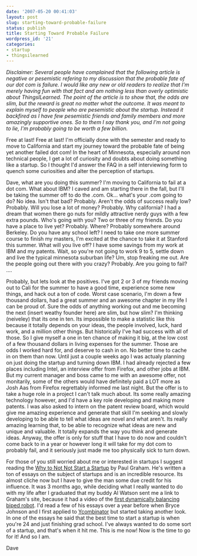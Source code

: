```yaml
---
date: '2007-05-20 00:41:03'
layout: post
slug: starting-toward-probable-failure
status: publish
title: Starting Toward Probable Failure
wordpress_id: '21'
categories:
- startup
- thingsilearned
---
```


_Disclaimer: Several people have complained that the following article is negative or pesemistic refering to my discussion that the probable fate of our dot com is failure.  I would like any new or old readers to realize that I'm merely having fun with that fact and am nothing less than overly optimistic about ThingsILearned.  The point of the article is to show that, the odds are slim, but the reward is great no matter what the outcome.  It was meant to explain myself to people who are pesemistic about the startup.  Instead it backfired as I have few pesemistic friends and family members and more amazingly supportive ones.   So to them I say thank you, and I'm not going to lie, I'm probably going to be worth a few billion._

Free at last!  Free at last!  I'm officially done with the semester and ready to move to California and start my journey toward the probable fate of being yet another failed dot com!  In the heart of Minnesota, especially around non technical people, I get a lot of curiosity and doubts about doing something like a startup.  So I thought I'd answer the FAQ in a self interviewing form to quench some curiosities and alter the perception of startups.

Dave, what are you doing this summer?  I'm moving to California to fail at a dot com.  What about IBM?  I caved and am starting there in the fall, but I'll be taking the summer off to do the .com.  Ok... what's your .com going to do?  No idea.  Isn't that bad?  Probably.  Aren't the odds of success really low?  Probably.  Will you lose a lot of money?  Probably.  Why california?  I had a dream that women there go nuts for mildly attractive nerdy guys with a few extra pounds. Who's going with you?  Two or three of my friends.  Do you have a place to live yet?  Probably.  Where?  Probably somewhere around Berkeley. Do you have any school left?  I need to take one more summer course to finish my masters, I'm excited at the chance to take it at Stanford this summer.  What will you live off?  I have some savings from my work at IBM and my patents.  Wait, so you're not going to work 9 to 5, settle down and live the typical minnesota suburban life?  Um, stop freaking me out.  Are the people going out there with you crazy? Probably.  Are you going to fail?  ....

Probably, but lets look at the positives.  I've got 2 or 3 of my friends moving out to Cali for the summer to have a good time, experience some new things, and hack out a ton of code.  Worst case scenario, I'm down a few thousand dollars, had a great summer and an awesome chapter in my life I can be proud of.  Sure the odds of anything working out and me becoming the next (insert weathy founder here) are slim, but how slim?  I'm thinking (neiveley) that its one in ten.  Its impossible to make a statistic like this because it totally depends on your ideas, the people involved, luck, hard work, and a million other things.  But historically I've had success with all of those.  So I give myself a one in ten chance of making it big, at the low cost of a few thousand dollars in living expenses for the summer.  Those are odds I worked hard for, and deserve to cash in on.  No better time to cache in on them than now.  Until just a couple weeks ago I was actualy planning on just doing the startup and turning down IBM.  I had already rejected a few places including Intel, an interview offer from Firefox, and other jobs at IBM.  But my current manager and boss came to me with an awesome offer, not monitarily, some of the others would have definitely paid a LOT more as Josh Aas from Firefox regrettably informed me last night.  But the offer is to take a huge role in a project I can't talk much about.  Its some really amazing technology however, and I'd have a key role developing and making more patents.  I was also asked to intern on the patent review board, which would give me amazing experience and generate that skill I'm seeking and slowly developing to be able to tell what ideas are novel and what aren't.  Its really amazing learning that, to be able to recognize what ideas are new and unique and valuable.  It totally expands the way you think and generate ideas.  Anyway, the offer is only for stuff that I have to do now and couldn't come back to in a year or however long it will take for my dot com to probably fail, and it seriously just made me too physically sick to turn down.

For those of you still worried about me or interested in startups I suggest reading the [Why to Not Not Start a Startup](http://www.paulgraham.com/notnot.html) by Paul Graham.  He's written a ton of essays on the subject of startups and is an incredible resource.  Its almost cliche now but I have to give the man some due credit for his influence.  It was 3 months ago, while deciding what I really wanted to do with my life after I graduated that my buddy Al Watson sent me a link to Graham's site, because it had a video of the [first dynamically balancing biped robot](http://paulgraham.com/anybots.html).  I'd read a few of his essays over a year before when Bryce Johnson and I first applied to [Ycombinator](http://ycombinator.com/) but started taking another look.  In one of the essays he said that the best time to start a startup is when you're 24 and just finishing grad school.  I've always wanted to do some sort of a startup, and that's when it hit me.  This is me now!  Now is the time to go for it!  And so I am.


Dave
